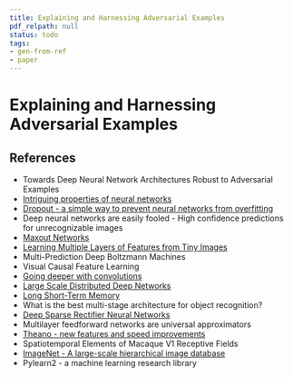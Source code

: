 ```yaml
---
title: Explaining and Harnessing Adversarial Examples
pdf_relpath: null
status: todo
tags:
- gen-from-ref
- paper
---
```


# Explaining and Harnessing Adversarial Examples

## References

- Towards Deep Neural Network Architectures Robust to Adversarial Examples
- [Intriguing properties of neural networks](./intriguing-properties-of-neural-networks.md)
- [Dropout - a simple way to prevent neural networks from overfitting](./dropout-a-simple-way-to-prevent-neural-networks-from-overfitting.md)
- Deep neural networks are easily fooled - High confidence predictions for unrecognizable images
- [Maxout Networks](./maxout-networks.md)
- [Learning Multiple Layers of Features from Tiny Images](./learning-multiple-layers-of-features-from-tiny-images.md)
- Multi-Prediction Deep Boltzmann Machines
- Visual Causal Feature Learning
- [Going deeper with convolutions](./going-deeper-with-convolutions.md)
- [Large Scale Distributed Deep Networks](./large-scale-distributed-deep-networks.md)
- [Long Short-Term Memory](./long-short-term-memory.md)
- What is the best multi-stage architecture for object recognition?
- [Deep Sparse Rectifier Neural Networks](./deep-sparse-rectifier-neural-networks.md)
- Multilayer feedforward networks are universal approximators
- [Theano - new features and speed improvements](./theano-new-features-and-speed-improvements.md)
- Spatiotemporal Elements of Macaque V1 Receptive Fields
- [ImageNet - A large-scale hierarchical image database](./imagenet-a-large-scale-hierarchical-image-database.md)
- Pylearn2 - a machine learning research library
